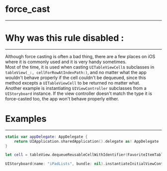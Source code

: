 # force_cast
----------

# Why was this rule disabled :
----------
Although force casting is often a bad thing, there are a few places on iOS where
it is commonly used and it is very handy sometimes.  
Most of the time, it is used when casting `UITableViewCell`s subclasses in
`tableView(_:, cellForRowAtIndexPath:)`, and no matter what the app wouldn't behave properly if the cell couldn't be dequeued, since this method excepts a `UITableViewCell` to be returned no matter what.  
Another example is instantiating `UIViewController` subclasses from a `UIStoryboard` instance. If the view controller doesn't match the type it is force-casted too, the app won't behave properly either.

# Examples
----------

```swift
static var appDelegate: AppDelegate {
    return UIApplication.sharedApplication().delegate as! AppDelegate
}
```

```swift
let cell = tableView.dequeueReusableCellWithIdentifier(FavoriteItemTableViewCell.cellReuseIdentifier, forIndexPath: indexPath) as! FavoriteItemTableViewCell
```

```swift
UIStoryboard(name: "iPadLists", bundle: nil).instantiateInitialViewController() as! iPadUserListsViewController
```
